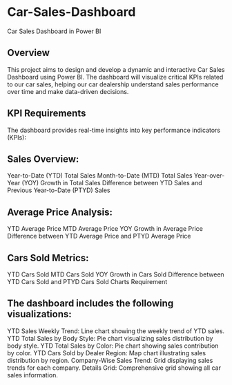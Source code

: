 # Car-Sales-Dashboard
Car Sales Dashboard in Power BI
## Overview
This project aims to design and develop a dynamic and interactive Car Sales Dashboard using Power BI. The dashboard will visualize critical KPIs related to our car sales, helping our car dealership understand sales performance over time and make data-driven decisions.

## KPI Requirements
The dashboard provides real-time insights into key performance indicators (KPIs):

## Sales Overview:

Year-to-Date (YTD) Total Sales
Month-to-Date (MTD) Total Sales
Year-over-Year (YOY) Growth in Total Sales
Difference between YTD Sales and Previous Year-to-Date (PTYD) Sales

## Average Price Analysis:

YTD Average Price
MTD Average Price
YOY Growth in Average Price
Difference between YTD Average Price and PTYD Average Price

## Cars Sold Metrics:

YTD Cars Sold
MTD Cars Sold
YOY Growth in Cars Sold
Difference between YTD Cars Sold and PTYD Cars Sold
Charts Requirement

## The dashboard includes the following visualizations:

YTD Sales Weekly Trend: Line chart showing the weekly trend of YTD sales.
YTD Total Sales by Body Style: Pie chart visualizing sales distribution by body style.
YTD Total Sales by Color: Pie chart showing sales contribution by color.
YTD Cars Sold by Dealer Region: Map chart illustrating sales distribution by region.
Company-Wise Sales Trend: Grid displaying sales trends for each company.
Details Grid: Comprehensive grid showing all car sales information.
